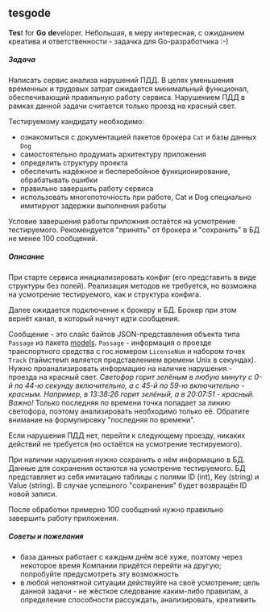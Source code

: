 ## tesgode
**Tes**t for **Go** **de**veloper. Небольшая, в меру интересная, с ожиданием креатива и ответственности - задачка для Go-разработчика :-)

##### Задача
Написать сервис анализа нарушений ПДД.
В целях уменьшения временных и трудовых затрат ожидается минимальный функционал, обеспечивающий правильную работу сервиса. Нарушением ПДД в рамках данной задачи считается только проезд на красный свет.

Тестируемому кандидату необходимо:
- ознакомиться с документацией пакетов брокера `Cat` и базы данных `Dog`
- самостоятельно продумать архитектуру приложения
- определить структуру проекта
- обеспечить надёжное и бесперебойное функционирование, обрабатывать ошибки
- правильно завершить работу сервиса
- использовать многопоточность при работе, Cat и Dog специально имитируют задержки выполнения работы

Условие завершения работы приложния остаётся на усмотрение тестируемого. Рекомендуется "принять" от брокера и "сохранить" в БД не менее 100 сообщений.

##### Описание

При старте сервиса инициализировать конфиг (его представить в виде структуры без полей). Реализация методов не требуется, но возможна на усмотрение тестируемого, как и структура конфига.

Далее ожидается подключение к брокеру и БД. Брокер при этом вернёт канал, в который начнут идти сообщения.

Сообщение - это слайс байтов JSON-представления объекта типа `Passage` из пакета [models](github.com/kvolis/tesgode/tree/main/models). `Passage` - информация о проезде транспортного средства с гос.номером `LicenseNum` и набором точек `Track` (таймстемп является представлением времени Unix в секундах).
Нужно проанализировать информацию на наличие нарушения - проезда на красный свет.
_Светофор горит зелёным в любую минуту с 0-й по 44-ю секунду включительно, а с 45-й по 59-ю включительно - красным. Например, в 13:38:26 горит зелёный, а в 20:07:51 - красный._
_Важно!_ Только последняя по времени точка попадает за линию светофора, поэтому анализировать необходимо только её. Обратите внимание на формулировку "последняя по времени".

Если нарушения ПДД нет, перейти к следующему проезду, никаких действий не требуется (но остаётся на усмотрение тестируемого).

При наличии нарушения нужно сохранить о нём информацию в БД. Данные для сохранения остаются на усмотрение тестируемого. БД представляет из себя имитацию таблицы с полями ID (int), Key (string) и Value (string). В случае успешного "сохранения" будет возвращён ID новой записи.

После обработки примерно 100 сообщений нужно правильно завершить работу приложения.

##### Советы и пожелания
- база данных работает с каждым днём всё хуже, поэтому через некоторое время Компании придётся перейти на другую; попробуйте предусмотреть эту возможность
- в любой непонятной ситуации действуйте на своё усмотрение; цель данной задачи - не жёсткое следование каким-либо правилам, а определение способности рассуждать, анализировать, креативить


